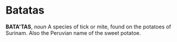 # Batatas

**BATA'TAS**, _noun_ A species of tick or mite, found on the potatoes of Surinam. Also the Peruvian name of the sweet potatoe.
